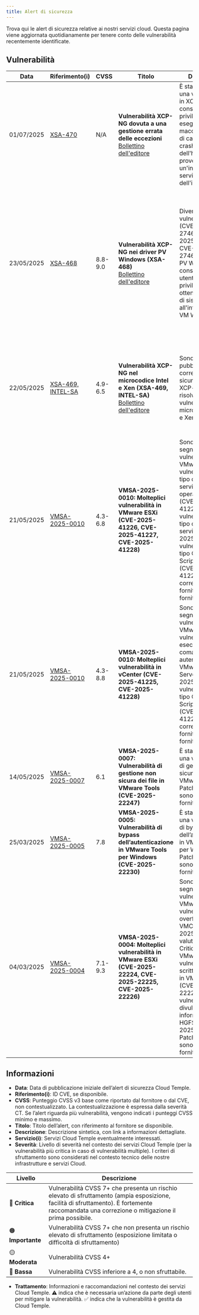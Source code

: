 ```yaml
---
title: Alert di sicurezza
---
```


Trova qui le alert di sicurezza relative ai nostri servizi cloud.
Questa pagina viene aggiornata quotidianamente per tenere conto delle vulnerabilità recentemente identificate.

## Vulnerabilità

| Data | Riferimento(i) | CVSS | Titolo | Descrizione | Servizio(i) | Severità | Trattamento |
|---------------------|-----------------|-------------|--------------|---------|-------------|----------------|-------------|
| 01/07/2025 | [XSA-470](https://xenbits.xen.org/xsa/advisory-470.html) | N/A | **Vulnerabilità XCP-NG dovuta a una gestione errata delle eccezioni** <br> [Bollettino dell'editore](https://xcp-ng.org/blog/2025/07/03/july-2025-security-and-maintenance-update-for-xcp-ng-8-2-lts/) | È stata scoperta una vulnerabilità in XCP-NG che consente a codice privilegiato, eseguito da una macchina virtuale, di causare un crash dell'hypervisor, provocando un'interruzione di servizio (DoS) dell'intero host. | IaaS OpenSource | 🟡 Moderata | ✅ L'aggiornamento delle vostre istanze XCP-ng è pianificato non appena le patch saranno convalidate da Cloud Temple. Nessuna azione da parte vostra è necessaria.|
| 23/05/2025 | [XSA-468](https://xenbits.xen.org/xsa/advisory-468.html) | 8.8-9.0 | **Vulnerabilità XCP-NG nei driver PV Windows (XSA-468)** <br> [Bollettino dell'editore](https://xcp-ng.org/blog/2025/05/27/xsa-468-windows-pv-driver-vulnerabilities/) | Diverse vulnerabilità (CVE-2025-27462, CVE-2025-27463, CVE-2025-27464) nei driver PV Windows consentono a utenti non privilegiati di ottenere privilegi di sistema all'interno delle VM Windows. | IaaS OpenSource | 🟠 Importante | ⚠️ Si consiglia di aggiornare i driver PV Windows delle proprie macchine virtuali alle versioni corrette indicate nel bollettino di sicurezza. ✅ L'aggiornamento delle proprie istanze XCP-ng è pianificato non appena le correzioni saranno validate da Cloud Temple. |
| 22/05/2025 | [XSA-469, INTEL-SA](https://xcp-ng.org/blog/2025/05/14/may-2025-security-update-for-xcp-ng-8-2-8-3/) | 4.9-6.5 | **Vulnerabilità XCP-NG nel microcodice Intel e Xen (XSA-469, INTEL-SA)** <br> [Bollettino dell'editore](https://xcp-ng.org/blog/2025/05/14/may-2025-security-update-for-xcp-ng-8-2-8-3/) | Sono state pubblicate correzioni di sicurezza per XCP-ng, che risolvono diverse vulnerabilità nel microcodice Intel e Xen. | IaaS OpenSource | 🟡 Moderata | ✅ L'aggiornamento delle proprie istanze XCP-ng è pianificato non appena le correzioni saranno validate da Cloud Temple. Nessuna azione è richiesta da parte vostra.|
| 21/05/2025 | [VMSA-2025-0010](https://support.broadcom.com/web/ecx/support-content-notification/-/external/content/SecurityAdvisories/0/25717) | 4.3-6.8 | **VMSA-2025-0010: Molteplici vulnerabilità in VMware ESXi (CVE-2025-41226, CVE-2025-41227, CVE-2025-41228)** | Sono state segnalate diverse vulnerabilità in VMware ESXi: vulnerabilità di tipo denial-of-service delle operazioni guest (CVE-2025-41226), vulnerabilità di tipo denial-of-service (CVE-2025-41227), vulnerabilità di tipo Cross Site Scripting (XSS) (CVE-2025-41228). Patch correttive sono fornite dal fornitore. | IaaS By VMware | 🟡 Moderata | ⚠️ Si consiglia di aggiornare i vostri hypervisor. Le versioni corrette di ESXi sono disponibili al momento della validazione da parte di Cloud Temple. La Console indica gli ESXi che necessitano di aggiornamento. |
| 21/05/2025 | [VMSA-2025-0010](https://support.broadcom.com/web/ecx/support-content-notification/-/external/content/SecurityAdvisories/0/25717) | 4.3-8.8 | **VMSA-2025-0010: Molteplici vulnerabilità in vCenter (CVE-2025-41225, CVE-2025-41228)** | Sono state segnalate diverse vulnerabilità in VMware vCenter: vulnerabilità di esecuzione di comandi autenticati in VMware vCenter Server (CVE-2025-41225), vulnerabilità di tipo Cross Site Scripting (XSS) (CVE-2025-41228). Patch correttive sono fornite dal fornitore. | IaaS By VMware | 🟠 Importante | ✅ L’aggiornamento delle vostre istanze vCenter è pianificato non appena le patch sono validate da Cloud Temple. Nessuna azione richiesta da parte vostra. |
| 14/05/2025 | [VMSA-2025-0007](https://support.broadcom.com/web/ecx/support-content-notification/-/external/content/SecurityAdvisories/0/25683) | 6.1 | **VMSA-2025-0007: Vulnerabilità di gestione non sicura dei file in VMware Tools (CVE-2025-22247)** | È stata segnalata una vulnerabilità di gestione non sicura dei file in VMware Tools. Patch correttive sono fornite dal fornitore. | IaaS By VMware | 🟡 Moderata | ⚠️ Si consiglia di aggiornare VMware Tools sulle vostre macchine virtuali. |
| 25/03/2025 | [VMSA-2025-0005](https://support.broadcom.com/web/ecx/support-content-notification/-/external/content/SecurityAdvisories/0/25518) | 7.8 | **VMSA-2025-0005: Vulnerabilità di bypass dell’autenticazione in VMware Tools per Windows (CVE-2025-22230)** | È stata segnalata una vulnerabilità di bypass dell’autenticazione in VMware Tools per Windows. Patch correttive sono fornite dal fornitore. | IaaS By VMware | 🟠 Importante | ⚠️ Si consiglia di aggiornare VMware Tools sulle vostre macchine virtuali. |
| 04/03/2025 | [VMSA-2025-0004](https://support.broadcom.com/web/ecx/support-content-notification/-/external/content/SecurityAdvisories/0/25390) | 7.1-9.3 | **VMSA-2025-0004: Molteplici vulnerabilità in VMware ESXi (CVE-2025-22224, CVE-2025-22225, CVE-2025-22226)** | Sono state segnalate diverse vulnerabilità in VMware ESXi: vulnerabilità di overflow dell’heap VMCI (CVE-2025-22224) valutata come Critica da VMware, vulnerabilità di scrittura arbitraria in VMware ESXi (CVE-2025-22225), vulnerabilità di divulgazione di informazioni HGFS (CVE-2025-22226). Patch correttive sono fornite dal fornitore. | IaaS By VMware | 🟠 Importante | ⚠️ Si consiglia di aggiornare i vostri hypervisor. Le versioni corrette di ESXi sono disponibili al momento della validazione da parte di Cloud Temple. La Console indica gli ESXi che necessitano di aggiornamento. |

## Informazioni

- **Data**: Data di pubblicazione iniziale dell’alert di sicurezza Cloud Temple.
- **Riferimento(i)**: ID CVE, se disponibile.
- **CVSS**: Punteggio CVSS v3 base come riportato dal fornitore o dal CVE, non contestualizzato. La contestualizzazione è espressa dalla severità CT. Se l’alert riguarda più vulnerabilità, vengono indicati i punteggi CVSS minimo e massimo.
- **Titolo**: Titolo dell’alert, con riferimento al fornitore se disponibile.
- **Descrizione**: Descrizione sintetica, con link a informazioni dettagliate.
- **Servizio(i)**: Servizi Cloud Temple eventualmente interessati.
- **Severità**: Livello di severità nel contesto dei servizi Cloud Temple (per la vulnerabilità più critica in caso di vulnerabilità multiple). I criteri di sfruttamento sono considerati nel contesto tecnico delle nostre infrastrutture e servizi Cloud.

| Livello | Descrizione |
|--------|-------------|
| 🔴 **Critica** | Vulnerabilità CVSS 7+ che presenta un rischio elevato di sfruttamento (ampia esposizione, facilità di sfruttamento). È fortemente raccomandata una correzione o mitigazione il prima possibile. |
| 🟠 **Importante** | Vulnerabilità CVSS 7+ che non presenta un rischio elevato di sfruttamento (esposizione limitata o difficoltà di sfruttamento) |
| 🟡 **Moderata** | Vulnerabilità CVSS 4+ |
| 🔵 **Bassa** | Vulnerabilità CVSS inferiore a 4, o non sfruttabile. |

- **Trattamento**: Informazioni e raccomandazioni nel contesto dei servizi Cloud Temple. ⚠️ indica che è necessaria un’azione da parte degli utenti per mitigare la vulnerabilità. ✅ indica che la vulnerabilità è gestita da Cloud Temple.